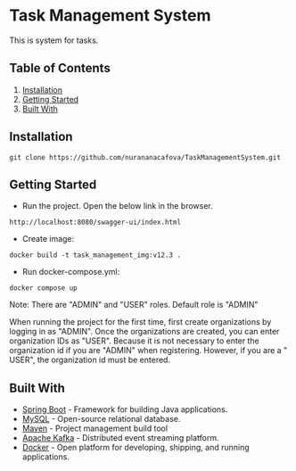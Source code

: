 # Task Management System

This is system for tasks.

## Table of Contents

1. [Installation](#installation)
2. [Getting Started](#getting-started)
2. [Built With](#built-with)

## Installation

```
git clone https://github.com/nurananacafova/TaskManagementSystem.git
```

## Getting Started

* Run the project. Open the below link in the browser.

```
http://localhost:8080/swagger-ui/index.html
```
* Create image:

```
docker build -t task_management_img:v12.3 .
```
* Run docker-compose.yml:

```
docker compose up
```

Note: There are "ADMIN" and "USER" roles. Default role is "ADMIN"

When running the project for the first time, first create organizations by logging in as "ADMIN".
Once the organizations are created, you can enter organization IDs as "USER".
Because it is not necessary to enter the organization id if you are "ADMIN" when registering. However, if you are a "
USER", the organization id must be entered.

## Built With

- [Spring Boot](https://spring.io/projects/spring-boot) - Framework for building Java applications.
- [MySQL](https://www.mysql.com/) - Open-source relational database.
- [Maven](https://maven.apache.org/) - Project management build tool
- [Apache Kafka](https://kafka.apache.org/) - Distributed event streaming platform.
- [Docker](https://www.docker.com/#build) - Open platform for developing, shipping, and running applications.


